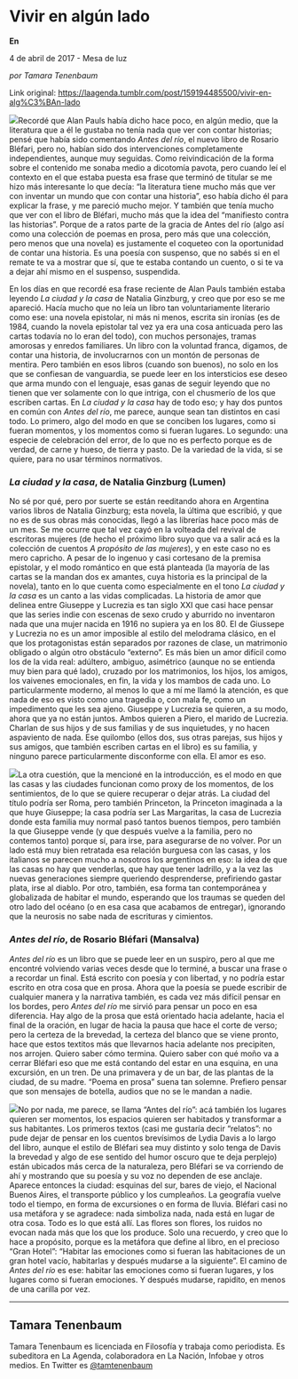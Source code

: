 # Vivir en algún lado

**En**

4 de abril de 2017 - Mesa de luz

_por Tamara Tenenbaum_

Link original: https://laagenda.tumblr.com/post/159194485500/vivir-en-alg%C3%BAn-lado

![](https://64.media.tumblr.com/55999f0ee32b1e763c603a7412c4b8cf/tumblr_inline_pk2t2dhU9g1t6q87u_500.jpg)Recordé que Alan Pauls había dicho hace poco, en algún medio, que la literatura que a él le gustaba no tenía nada que ver con contar historias; pensé que había sido comentando *Antes del río*, el nuevo libro de Rosario Bléfari, pero no, habían sido dos intervenciones completamente independientes, aunque muy seguidas. Como reivindicación de la forma sobre el contenido me sonaba medio a dicotomía pavota, pero cuando leí el contexto en el que estaba puesta esa frase que terminó de titular se me hizo más interesante lo que decía: “la literatura tiene mucho más que ver con inventar un mundo que con contar una historia”, eso había dicho él para explicar la frase, y me pareció mucho mejor. Y también que tenía mucho que ver con el libro de Bléfari, mucho más que la idea del “manifiesto contra las historias”. Porque de a ratos parte de la gracia de Antes del río (algo así como una colección de poemas en prosa, pero más que una colección, pero menos que una novela) es justamente el coqueteo con la oportunidad de contar una historia. Es una poesía con suspenso, que no sabés si en el remate te va a mostrar que sí, que te estaba contando un cuento, o si te va a dejar ahí mismo en el suspenso, suspendida.


En los días en que recordé esa frase reciente de Alan Pauls también estaba leyendo *La ciudad y la casa* de Natalia Ginzburg, y creo que por eso se me apareció. Hacía mucho que no leía un libro tan voluntariamente literario como ese: una novela epistolar, ni más ni menos, escrita sin ironías (es de 1984, cuando la novela epistolar tal vez ya era una cosa anticuada pero las cartas todavía no lo eran del todo), con muchos personajes, tramas amorosas y enredos familiares. Un libro con la voluntad franca, digamos, de contar una historia, de involucrarnos con un montón de personas de mentira. Pero también en esos libros (cuando son buenos), no solo en los que se confiesan de vanguardia, se puede leer en los intersticios ese deseo que arma mundo con el lenguaje, esas ganas de seguir leyendo que no tienen que ver solamente con lo que intriga, con el chusmerío de los que escriben cartas. En *La ciudad y la casa* hay de todo eso; y hay dos puntos en común con *Antes del río*, me parece, aunque sean tan distintos en casi todo. Lo primero, algo del modo en que se conciben los lugares, como si fueran momentos, y los momentos como si fueran lugares. Lo segundo: una especie de celebración del error, de lo que no es perfecto porque es de verdad, de carne y hueso, de tierra y pasto. De la variedad de la vida, si se quiere, para no usar términos normativos.


### *La ciudad y la casa*, de Natalia Ginzburg (Lumen)

No sé por qué, pero por suerte se están reeditando ahora en Argentina varios libros de Natalia Ginzburg; esta novela, la última que escribió, y que no es de sus obras más conocidas, llegó a las librerías hace poco más de un mes. Se me ocurre que tal vez cayó en la volteada del revival de escritoras mujeres (de hecho el próximo libro suyo que va a salir acá es la colección de cuentos *A propósito de las mujeres*), y en este caso no es mero capricho. A pesar de lo ingenuo y casi cortesano de la premisa epistolar, y el modo romántico en que está planteada (la mayoría de las cartas se la mandan dos ex amantes, cuya historia es la principal de la novela), tanto en lo que cuenta como especialmente en el tono *La ciudad y la casa* es un canto a las vidas complicadas. La historia de amor que delinea entre Giuseppe y Lucrezia es tan siglo XXI que casi hace pensar que las series indie con escenas de sexo crudo y aburrido no inventaron nada que una mujer nacida en 1916 no supiera ya en los 80. El de Giussepe y Lucrezia no es un amor imposible al estilo del melodrama clásico, en el que los protagonistas están separados por razones de clase, un matrimonio obligado o algún otro obstáculo “externo”. Es más bien un amor difícil como los de la vida real: adúltero, ambiguo, asimétrico (aunque no se entienda muy bien para qué lado), cruzado por los matrimonios, los hijos, los amigos, los vaivenes emocionales, en fin, la vida y los mambos de cada uno. Lo particularmente moderno, al menos lo que a mí me llamó la atención, es que nada de eso es visto como una tragedia o, con mala fe, como un impedimento que les sea ajeno. Giuseppe y Lucrezia se quieren, a su modo, ahora que ya no están juntos. Ambos quieren a Piero, el marido de Lucrezia. Charlan de sus hijos y de sus familias y de sus inquietudes, y no hacen aspaviento de nada. Ese quilombo (ellos dos, sus otras parejas, sus hijos y sus amigos, que también escriben cartas en el libro) es su familia, y ninguno parece particularmente disconforme con ella. El amor es eso.


![](https://64.media.tumblr.com/8cd88f211fddb299255fe61e8f8b7c22/tumblr_inline_pk2t2dM0q01t6q87u_250.jpg)La otra cuestión, que la mencioné en la introducción, es el modo en que las casas y las ciudades funcionan como proxy de los momentos, de los sentimientos, de lo que se quiere recuperar o dejar atrás. La ciudad del título podría ser Roma, pero también Princeton, la Princeton imaginada a la que huye Giuseppe; la casa podría ser Las Margaritas, la casa de Lucrezia donde esta familia muy normal pasó tantos buenos tiempos, pero también la que Giuseppe vende (y que después vuelve a la familia, pero no contemos tanto) porque sí, para irse, para asegurarse de no volver. Por un lado está muy bien retratada esa relación burguesa con las casas, y los italianos se parecen mucho a nosotros los argentinos en eso: la idea de que las casas no hay que venderlas, que hay que tener ladrillo, y a la vez las nuevas generaciones siempre queriendo desprenderse, prefiriendo gastar plata, irse al diablo. Por otro, también, esa forma tan contemporánea y globalizada de habitar el mundo, esperando que los traumas se queden del otro lado del océano (o en esa casa que acabamos de entregar), ignorando que la neurosis no sabe nada de escrituras y cimientos.


### *Antes del río*, de Rosario Bléfari (Mansalva)

*Antes del río* es un libro que se puede leer en un suspiro, pero al que me encontré volviendo varias veces desde que lo terminé, a buscar una frase o a recordar un final. Está escrito con poesía y con libertad, y no podría estar escrito en otra cosa que en prosa. Ahora que la poesía se puede escribir de cualquier manera y la narrativa también, es cada vez más difícil pensar en los bordes, pero *Antes del río* me sirvió para pensar un poco en esa diferencia. Hay algo de la prosa que está orientado hacia adelante, hacia el final de la oración, en lugar de hacia la pausa que hace el corte de verso; pero la certeza de la brevedad, la certeza del blanco que se viene pronto, hace que estos textitos más que llevarnos hacia adelante nos precipiten, nos arrojen. Quiero saber cómo termina. Quiero saber con qué moño va a cerrar Bléfari eso que me está contando del estar en una esquina, en una excursión, en un tren. De una primavera y de un bar, de las plantas de la ciudad, de su madre. “Poema en prosa” suena tan solemne. Prefiero pensar que son mensajes de botella, audios que no se le mandan a nadie.


![](https://64.media.tumblr.com/23014889d902ede9085cbb57e6a742c9/tumblr_inline_pk2t2elToj1t6q87u_250.jpg)No por nada, me parece, se llama “Antes del río”: acá también los lugares quieren ser momentos, los espacios quieren ser habitados y transformar a sus habitantes. Los primeros textos (casi me gustaría decir “relatos”: no pude dejar de pensar en los cuentos brevísimos de Lydia Davis a lo largo del libro, aunque el estilo de Bléfari sea muy distinto y solo tenga de Davis la brevedad y algo de ese sentido del humor oscuro que te deja perplejo) están ubicados más cerca de la naturaleza, pero Bléfari se va corriendo de ahí y mostrando que su poesía y su voz no dependen de ese anclaje. Aparece entonces la ciudad: esquinas del sur, bares de viejo, el Nacional Buenos Aires, el transporte público y los cumpleaños. La geografía vuelve todo el tiempo, en forma de excursiones o en forma de lluvia. Bléfari casi no usa metáfora y se agradece: nada simboliza nada, nada está en lugar de otra cosa. Todo es lo que está allí. Las flores son flores, los ruidos no evocan nada más que los que los produce. Solo una recuerdo, y creo que lo hace a propósito, porque es la metáfora que define al libro, en el precioso “Gran Hotel”: “Habitar las emociones como si fueran las habitaciones de un gran hotel vacío, habitarlas y después mudarse a la siguiente”. El camino de *Antes del río* es ese: habitar las emociones como si fueran lugares, y los lugares como si fueran emociones. Y después mudarse, rapidito, en menos de una carilla por vez.


  




---

Tamara Tenenbaum
----------------

 Tamara Tenenbaum es licenciada en Filosofía y trabaja como periodista. Es subeditora en La Agenda, colaboradora en La Nación, Infobae y otros medios. En Twitter es 
[@tamtenenbaum](https://twitter.com/tamtenenbaum)

